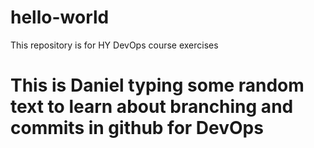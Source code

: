 # hello-world
This repository is for HY DevOps course exercises
# This is Daniel typing some random text to learn about branching and commits in github for DevOps
